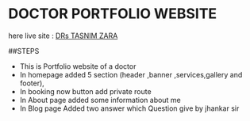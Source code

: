 # DOCTOR PORTFOLIO WEBSITE

here live site : [DRs TASNIM ZARA](https://tangerine-piroshki-d2ee9f.netlify.app/)

##STEPS
+ This is Portfolio website of a doctor
+ In homepage added 5 section (header ,banner ,services,gallery and footer),
+ In booking now button add private route
+ In About page added some information about me
+ In Blog page Added two answer which Question give by jhankar sir